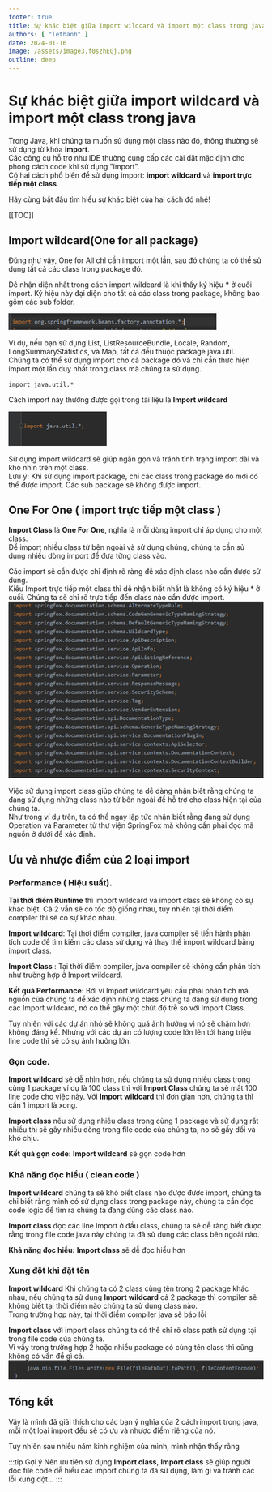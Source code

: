 ```yaml
---
footer: true
title: Sự khác biệt giữa import wildcard và import một class trong java
authors: [ "lethanh" ]
date: 2024-01-16
image: /assets/image3.f0szhEGj.png
outline: deep
---
```

# Sự khác biệt giữa import wildcard và import một class trong java

Trong Java, khi chúng ta muốn sử dụng một class nào đó, thông thường sẽ sử dụng từ khóa **import**.
<br/>
Các công cụ hỗ trợ như IDE thường cung cấp các cài đặt mặc định cho phong cách code khi sử dụng "import".
<br/>
Có hai cách phổ biến để sử dụng import: **import wildcard** và **import trực tiếp một class**.

Hãy cùng bắt đầu tìm hiểu sự khác biệt của hai cách đó nhé!

[[TOC]]

## Import wildcard(One for all package)

Đúng như vậy, One for All chỉ cần import một lần, sau đó chúng ta có thể sử dụng tất cả các class trong package đó.

Dễ nhận diện nhất trong cách import wildcard là khi thấy ký hiệu **\*** ở cuối import. Ký hiệu này đại diện cho tất cả các class trong package, không bao gồm các sub folder.

![Image](./images/2024-01-16-su-khac-biet-giua-import-wildcard-va-import-mot-class-trong-java/image1.png)

Ví dụ, nếu bạn sử dụng List, ListResourceBundle, Locale, Random, LongSummaryStatistics, và Map, tất cả đều thuộc package java.util.
<br/>
Chúng ta có thể sử dụng import cho cả package đó và chỉ cần thực hiện import một lần duy nhất trong class mà chúng ta sử dụng.
```
import java.util.*
```

Cách import này thường được gọi trong tài liệu là **Import wildcard**

![Image](./images/2024-01-16-su-khac-biet-giua-import-wildcard-va-import-mot-class-trong-java/image2.png)

Sử dụng import wildcard sẽ giúp ngắn gọn và tránh tình trạng import dài và khó nhìn trên một class.
<br/>
Lưu ý: Khi sử dụng import package, chỉ các class trong package đó mới có thể được import. Các sub package sẽ không được import.

## One For One ( import trực tiếp một class )

**Import Class** là **One For One**, nghĩa là mỗi dòng import chỉ áp dụng cho một class.
<br/>
Để import nhiều class từ bên ngoài và sử dụng chúng, chúng ta cần sử dụng nhiều dòng import để đưa từng class vào.

Các import sẽ cần được chỉ định rõ ràng để xác định class nào cần được sử dụng.
<br/>
Kiểu Import trực tiếp một class thì dễ nhận biết nhất là không có ký hiệu * ở cuối. Chúng ta sẽ chỉ rõ trực tiếp đến class nào cần được import.
![Image](./images/2024-01-16-su-khac-biet-giua-import-wildcard-va-import-mot-class-trong-java/image3.png)

Việc sử dụng import class giúp chúng ta dễ dàng nhận biết rằng chúng ta đang sử dụng những class nào từ bên ngoài để hỗ trợ cho class hiện tại của chúng ta.
<br/>
Như trong ví dụ trên, ta có thể ngay lập tức nhận biết rằng đang sử dụng Operation và Parameter từ thư viện SpringFox mà không cần phải đọc mã nguồn ở dưới để xác định.

## Ưu và nhược điểm của 2 loại import

### Performance ( Hiệu suất).
**Tại thời điểm Runtime** thì import wildcard và import class sẽ không có sự khác biệt. Cả 2 vẫn sẽ có tốc độ giống nhau, tuy nhiên tại thời điểm compiler thì sẽ có sự khác nhau.

**Import wildcard**: Tại thời điểm compiler, java compiler sẽ tiến hành phân tích code để tìm kiếm các class sử dụng và thay thế import wildcard bằng import class.

**Import Class** : Tại thời điểm compiler, java compiler sẽ không cần phân tích như trường hợp ở Import wildcard.

**Kết quả Performance:** Bởi vì Import wildcard yêu cầu phải phân tích mã nguồn của chúng ta để xác định những class chúng ta đang sử dụng trong các Import wildcard, nó có thể gây một chút độ trễ so với Import Class.

Tuy nhiên với các dự án nhỏ sẽ không quá ảnh hưởng vì nó sẽ chậm hơn không đáng kể. Nhưng với các dự án có lượng code lớn lên tới hàng triệu line code thì sẽ có sự ảnh hưởng lớn.

### Gọn code.

**Import wildcard** sẽ dễ nhìn hơn, nếu chúng ta sử dụng nhiều class trong cùng 1 package ví dụ là 100 class  thì với **Import Class** chúng ta sẽ mất 100 line code cho việc này. Với **Import wildcard** thì đơn giản hơn, chúng ta thì cần 1 import là xong.

**Import class** nếu sử dụng nhiều class trong cùng 1 package và sử dụng rất nhiều thì sẽ gây nhiều dòng trong file code của chúng ta, no sẽ gấy dối và khó chịu.

**Kết quả gọn code:** **Import wildcard** sẽ gọn code hơn

### Khả năng đọc hiểu ( clean code )

**Import wildcard** chúng ta sẽ khó biết class nào được được import, chúng ta chỉ biết rằng mình có sử dụng class trong package này, chúng ta cần đọc code logic để tìm ra chúng ta đang dùng các class nào.

**Import class** đọc các line Import ở đầu class, chúng ta sẽ dễ ràng biết được rằng trong file code java này chúng ta đã sử dụng các class bên ngoài nào.

**Khả năng đọc hiểu:** **Import class** sẽ dễ đọc hiểu hơn

### Xung đột khi đặt tên
**Import wildcard** Khi chúng ta có 2 class cùng tên trong 2 package khác nhau, nếu chúng ta sử dụng **Import wildcard** cả 2 package thì compiler sẽ không biết tại thời điểm nào chúng ta sử dụng class nào.
<br/>
Trong trường hợp này, tại thời điểm compiler java sẽ báo lỗi

**Import class** với import class chúng ta có thể chỉ rõ class path sử dụng tại trong file code của chúng ta.
<br/>
Vì vậy trong trường hợp 2 hoặc nhiều package có cùng tên class thì cũng không có vấn đề gì cả.
![Image](./images/2024-01-16-su-khac-biet-giua-import-wildcard-va-import-mot-class-trong-java/image4.png)

## Tổng kết
Vậy là mình đã giải thích cho các bạn ý nghĩa của 2 cách import trong java, mỗi một loại import đều sẽ có ưu và nhược điểm riêng của nó.

Tuy nhiên sau nhiều năm kinh nghiệm của mình, mình nhận thấy rằng

:::tip Gợi ý
Nên ưu tiên sử dụng **Import class**, **Import class** sẽ giúp người đọc file code dễ hiểu các import chúng ta đã sử dụng, làm gì và tránh các lỗi xung đột…
:::
